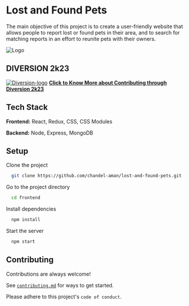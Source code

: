 
# Lost and Found Pets

The main objective of this project is to create a user-friendly website that allows people to report lost or found pets in their area, and to search for matching reports in an effort to reunite pets with their owners.


![Logo](https://user-images.githubusercontent.com/97614113/215878302-c47ee2ba-1b44-4fe9-8b98-20becadb6fa1.png)


## DIVERSION 2k23
<a href="https://diversion.tech" alt="diversion2k23">![Diversion-logo](https://user-images.githubusercontent.com/97614113/215878759-401341b3-0f3e-4db3-b816-0c5e06af0fe2.png)</a>
[**Click to Know More about Contributing through Diversion 2k23**](diversion2k23.md)
## Tech Stack

**Frontend:** React, Redux, CSS, CSS Modules

**Backend:** Node, Express, MongoDB


## Setup

Clone the project

```bash
  git clone https://github.com/chandel-aman/lost-and-found-pets.git
```

Go to the project directory

```bash
  cd frontend
```

Install dependencies

```bash
  npm install
```

Start the server

```bash
  npm start
```

## Contributing

Contributions are always welcome!

See [`contributing.md`](https://github.com/chandel-aman/lost-and-found-pets/blob/master/contribution.md) for ways to get started.

Please adhere to this project's `code of conduct`.

